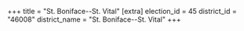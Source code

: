 +++
title = "St. Boniface--St. Vital"
[extra]
election_id = 45
district_id = "46008"
district_name = "St. Boniface--St. Vital"
+++
